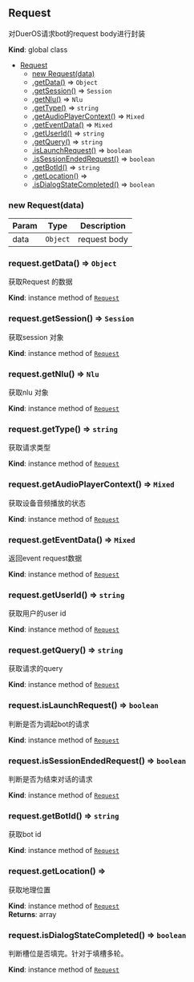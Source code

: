 <a name="Request"></a>

## Request
对DuerOS请求bot的request body进行封装

**Kind**: global class  

* [Request](#Request)
    * [new Request(data)](#new_Request_new)
    * [.getData()](#Request+getData) ⇒ <code>Object</code>
    * [.getSession()](#Request+getSession) ⇒ <code>Session</code>
    * [.getNlu()](#Request+getNlu) ⇒ <code>Nlu</code>
    * [.getType()](#Request+getType) ⇒ <code>string</code>
    * [.getAudioPlayerContext()](#Request+getAudioPlayerContext) ⇒ <code>Mixed</code>
    * [.getEventData()](#Request+getEventData) ⇒ <code>Mixed</code>
    * [.getUserId()](#Request+getUserId) ⇒ <code>string</code>
    * [.getQuery()](#Request+getQuery) ⇒ <code>string</code>
    * [.isLaunchRequest()](#Request+isLaunchRequest) ⇒ <code>boolean</code>
    * [.isSessionEndedRequest()](#Request+isSessionEndedRequest) ⇒ <code>boolean</code>
    * [.getBotId()](#Request+getBotId) ⇒ <code>string</code>
    * [.getLocation()](#Request+getLocation) ⇒
    * [.isDialogStateCompleted()](#Request+isDialogStateCompleted) ⇒ <code>boolean</code>

<a name="new_Request_new"></a>

### new Request(data)

| Param | Type | Description |
| --- | --- | --- |
| data | <code>Object</code> | request body |

<a name="Request+getData"></a>

### request.getData() ⇒ <code>Object</code>
获取Request 的数据

**Kind**: instance method of [<code>Request</code>](#Request)  
<a name="Request+getSession"></a>

### request.getSession() ⇒ <code>Session</code>
获取session 对象

**Kind**: instance method of [<code>Request</code>](#Request)  
<a name="Request+getNlu"></a>

### request.getNlu() ⇒ <code>Nlu</code>
获取nlu 对象

**Kind**: instance method of [<code>Request</code>](#Request)  
<a name="Request+getType"></a>

### request.getType() ⇒ <code>string</code>
获取请求类型

**Kind**: instance method of [<code>Request</code>](#Request)  
<a name="Request+getAudioPlayerContext"></a>

### request.getAudioPlayerContext() ⇒ <code>Mixed</code>
获取设备音频播放的状态

**Kind**: instance method of [<code>Request</code>](#Request)  
<a name="Request+getEventData"></a>

### request.getEventData() ⇒ <code>Mixed</code>
返回event request数据

**Kind**: instance method of [<code>Request</code>](#Request)  
<a name="Request+getUserId"></a>

### request.getUserId() ⇒ <code>string</code>
获取用户的user id

**Kind**: instance method of [<code>Request</code>](#Request)  
<a name="Request+getQuery"></a>

### request.getQuery() ⇒ <code>string</code>
获取请求的query

**Kind**: instance method of [<code>Request</code>](#Request)  
<a name="Request+isLaunchRequest"></a>

### request.isLaunchRequest() ⇒ <code>boolean</code>
判断是否为调起bot的请求

**Kind**: instance method of [<code>Request</code>](#Request)  
<a name="Request+isSessionEndedRequest"></a>

### request.isSessionEndedRequest() ⇒ <code>boolean</code>
判断是否为结束对话的请求

**Kind**: instance method of [<code>Request</code>](#Request)  
<a name="Request+getBotId"></a>

### request.getBotId() ⇒ <code>string</code>
获取bot id

**Kind**: instance method of [<code>Request</code>](#Request)  
<a name="Request+getLocation"></a>

### request.getLocation() ⇒
获取地理位置

**Kind**: instance method of [<code>Request</code>](#Request)  
**Returns**: array  
<a name="Request+isDialogStateCompleted"></a>

### request.isDialogStateCompleted() ⇒ <code>boolean</code>
判断槽位是否填完。针对于填槽多轮。

**Kind**: instance method of [<code>Request</code>](#Request)  
